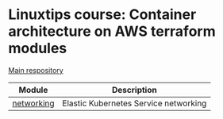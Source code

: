 # Linuxtips course: Container architecture on AWS terraform modules

[Main respository](https://github.com/ssorato/linuxtips-aws-container-architecture)

| Module                             | Description                           |
|------------------------------------|---------------------------------------|
| [networking](networking/README.md) | Elastic Kubernetes Service networking |
